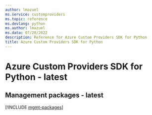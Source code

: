 ```yaml
---
author: lmazuel
ms.service: customproviders
ms.topic: reference
ms.devlang: python
ms.author: lmazuel
ms.data: 07/28/2022
description: Reference for Azure Custom Providers SDK for Python
title: Azure Custom Providers SDK for Python
---
```

# Azure Custom Providers SDK for Python - latest

## Management packages - latest
[!INCLUDE [mgmt-packages](custom-providers-mgmt-index.md)]